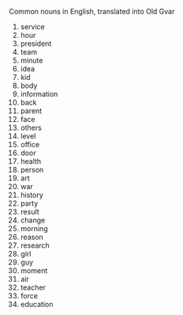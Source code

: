 
Common nouns in English, translated into Old Gvar
1.    service
2.    hour
3.    president
4.    team
5.    minute
6.    idea
7.    kid
8.    body
9.    information
10.    back
11.    parent
12.    face
13.    others
14.    level
15.    office
16.    door
17.    health
18.    person
19.    art
20.    war
21.    history
22.    party
23.    result
24.    change
25.    morning
26.    reason
27.    research
28.    girl
29.    guy
30.    moment
31.    air
32.    teacher
33.    force
34.  education